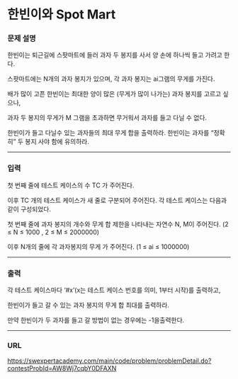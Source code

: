 # 한빈이와 Spot Mart

### 문제 설명

한빈이는 퇴근길에 스팟마트에 들러 과자 두 봉지를 사서 양 손에 하나씩 들고 가려고 한다.

 

스팟마트에는 N개의 과자 봉지가 있으며, 각 과자 봉지는 ai그램의 무게를 가진다.

 

배가 많이 고픈 한빈이는 최대한 양이 많은 (무게가 많이 나가는) 과자 봉지를 고르고 싶으나,


과자 두 봉지의 무게가 M 그램을 초과하면 무거워서 과자를 들고 다닐 수 없다.

 

한빈이가 들고 다닐수 있는 과자들의 최대 무게 합을 출력하라. 한빈이는 과자를 “정확히” 두 봉지 사야 함에 유의하라.

-----------
### 입력

첫 번째 줄에 테스트 케이스의 수 TC 가 주어진다.

 

이후 TC 개의 테스트 케이스가 새 줄로 구분되어 주어진다. 각 테스트 케이스는 다음과 같이 구성되었다.

 

 

첫 번째 줄에 과자 봉지의 개수와 무게 합 제한을 나타내는 자연수 N, M이 주어진다.
(2 ≤ N ≤ 1000 , 2 ≤ M ≤ 2000000)


 

이후 N개의 줄에 각 과자봉지의 무게 가 주어진다. (1 ≤ ai ≤ 1000000)

-----------
### 출력

각 테스트 케이스마다 ‘#x’(x는 테스트 케이스 번호를 의미, 1부터 시작)를 출력하고,

 

한빈이가 들고 갈 수 있는 과자 봉지의 무게 합 최대를 출력하라.

 

 

 

만약 한빈이가 두 과자를 들고 갈 방법이 없는 경우에는 -1을출력한다.

-----------
### URL

https://swexpertacademy.com/main/code/problem/problemDetail.do?contestProbId=AW8Wj7cqbY0DFAXN
